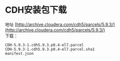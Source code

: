 # CDH安装包下载

地址 [http://archive.cloudera.com/cdh5/parcels/5.9.3/](http://archive.cloudera.com/cdh5/parcels/5.9.3/)  
下载：

```
CDH-5.9.3-1.cdh5.9.3.p0.4-el7.parcel
CDH-5.9.3-1.cdh5.9.3.p0.4-el7.parcel.sha1
manifest.json
```